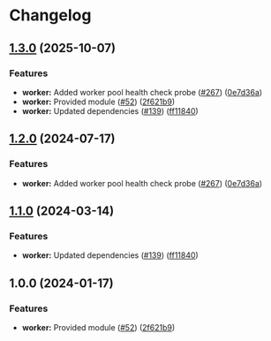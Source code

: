 # Changelog

## [1.3.0](https://github.com/bhardwajRahul/yokai/compare/worker-v1.2.0...worker/v1.3.0) (2025-10-07)


### Features

* **worker:** Added worker pool health check probe ([#267](https://github.com/bhardwajRahul/yokai/issues/267)) ([0e7d36a](https://github.com/bhardwajRahul/yokai/commit/0e7d36a46ee5bd52b4f5917772beb4a85d7e6c6a))
* **worker:** Provided module ([#52](https://github.com/bhardwajRahul/yokai/issues/52)) ([2f621b9](https://github.com/bhardwajRahul/yokai/commit/2f621b92fdb7aa069ca2571b1a7b14612b902a19))
* **worker:** Updated dependencies ([#139](https://github.com/bhardwajRahul/yokai/issues/139)) ([ff11840](https://github.com/bhardwajRahul/yokai/commit/ff1184014819a794191744b661b5ef4729f0f0a7))

## [1.2.0](https://github.com/ankorstore/yokai/compare/worker/v1.1.0...worker/v1.2.0) (2024-07-17)


### Features

* **worker:** Added worker pool health check probe ([#267](https://github.com/ankorstore/yokai/issues/267)) ([0e7d36a](https://github.com/ankorstore/yokai/commit/0e7d36a46ee5bd52b4f5917772beb4a85d7e6c6a))

## [1.1.0](https://github.com/ankorstore/yokai/compare/worker/v1.0.0...worker/v1.1.0) (2024-03-14)


### Features

* **worker:** Updated dependencies ([#139](https://github.com/ankorstore/yokai/issues/139)) ([ff11840](https://github.com/ankorstore/yokai/commit/ff1184014819a794191744b661b5ef4729f0f0a7))

## 1.0.0 (2024-01-17)


### Features

* **worker:** Provided module ([#52](https://github.com/ankorstore/yokai/issues/52)) ([2f621b9](https://github.com/ankorstore/yokai/commit/2f621b92fdb7aa069ca2571b1a7b14612b902a19))
